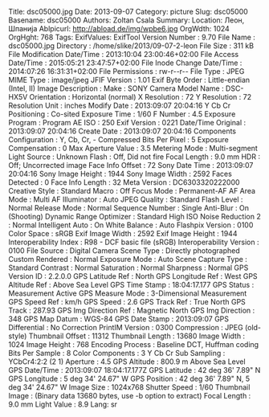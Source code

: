 Title: dsc05000.jpg
Date: 2013-09-07
Category: picture
Slug: dsc05000
Basename: dsc05000
Authors: Zoltan Csala
Summary:
Location: Леон, Шпанија
Ablpicurl: http://abload.de/img/wpbe6.jpg
OrgWdth: 1024
OrgHght: 768
Tags:
ExifValues: ExifTool Version Number : 9.70
            File Name : dsc05000.jpg
            Directory : /home/slike/2013/09-07-2-leon
            File Size : 311 kB
            File Modification Date/Time : 2013:10:04 23:00:46+02:00
            File Access Date/Time : 2015:05:21 23:47:57+02:00
            File Inode Change Date/Time : 2014:07:26 16:31:31+02:00
            File Permissions : rw-r--r--
            File Type : JPEG
            MIME Type : image/jpeg
            JFIF Version : 1.01
            Exif Byte Order : Little-endian (Intel, II)
            Image Description :
            Make : SONY
            Camera Model Name : DSC-HX5V
            Orientation : Horizontal (normal)
            X Resolution : 72
            Y Resolution : 72
            Resolution Unit : inches
            Modify Date : 2013:09:07 20:04:16
            Y Cb Cr Positioning : Co-sited
            Exposure Time : 1/60
            F Number : 4.5
            Exposure Program : Program AE
            ISO : 250
            Exif Version : 0221
            Date/Time Original : 2013:09:07 20:04:16
            Create Date : 2013:09:07 20:04:16
            Components Configuration : Y, Cb, Cr, -
            Compressed Bits Per Pixel : 5
            Exposure Compensation : 0
            Max Aperture Value : 3.5
            Metering Mode : Multi-segment
            Light Source : Unknown
            Flash : Off, Did not fire
            Focal Length : 9.0 mm
            HDR : Off; Uncorrected image
            Face Info Offset : 72
            Sony Date Time : 2013:09:07 20:04:16
            Sony Image Height : 1944
            Sony Image Width : 2592
            Faces Detected : 0
            Face Info Length : 32
            Meta Version : DC6303320222000
            Creative Style : Standard
            Macro : Off
            Focus Mode : Permanent-AF
            AF Area Mode : Multi
            AF Illuminator : Auto
            JPEG Quality : Standard
            Flash Level : Normal
            Release Mode : Normal
            Sequence Number : Single
            Anti-Blur : On (Shooting)
            Dynamic Range Optimizer : Standard
            High ISO Noise Reduction 2 : Normal
            Intelligent Auto : On
            White Balance : Auto
            Flashpix Version : 0100
            Color Space : sRGB
            Exif Image Width : 2592
            Exif Image Height : 1944
            Interoperability Index : R98 - DCF basic file (sRGB)
            Interoperability Version : 0100
            File Source : Digital Camera
            Scene Type : Directly photographed
            Custom Rendered : Normal
            Exposure Mode : Auto
            Scene Capture Type : Standard
            Contrast : Normal
            Saturation : Normal
            Sharpness : Normal
            GPS Version ID : 2.2.0.0
            GPS Latitude Ref : North
            GPS Longitude Ref : West
            GPS Altitude Ref : Above Sea Level
            GPS Time Stamp : 18:04:17.177
            GPS Status : Measurement Active
            GPS Measure Mode : 3-Dimensional Measurement
            GPS Speed Ref : km/h
            GPS Speed : 2.6
            GPS Track Ref : True North
            GPS Track : 287.93
            GPS Img Direction Ref : Magnetic North
            GPS Img Direction : 348
            GPS Map Datum : WGS-84
            GPS Date Stamp : 2013:09:07
            GPS Differential : No Correction
            PrintIM Version : 0300
            Compression : JPEG (old-style)
            Thumbnail Offset : 11312
            Thumbnail Length : 13680
            Image Width : 1024
            Image Height : 768
            Encoding Process : Baseline DCT, Huffman coding
            Bits Per Sample : 8
            Color Components : 3
            Y Cb Cr Sub Sampling : YCbCr4:2:2 (2 1)
            Aperture : 4.5
            GPS Altitude : 800.9 m Above Sea Level
            GPS Date/Time : 2013:09:07 18:04:17.177Z
            GPS Latitude : 42 deg 36' 7.89" N
            GPS Longitude : 5 deg 34' 24.67" W
            GPS Position : 42 deg 36' 7.89" N, 5 deg 34' 24.67" W
            Image Size : 1024x768
            Shutter Speed : 1/60
            Thumbnail Image : (Binary data 13680 bytes, use -b option to extract)
            Focal Length : 9.0 mm
            Light Value : 8.9
Lang: sr

